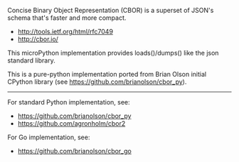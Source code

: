 Concise Binary Object Representation (CBOR) is a superset of JSON's schema that's faster and more compact.

* http://tools.ietf.org/html/rfc7049
* http://cbor.io/

This microPython implementation provides loads()/dumps() like the json standard library.

This is a pure-python implementation ported from Brian Olson initial CPython library (see https://github.com/brianolson/cbor_py).

---

For standard Python implementation, see:
* https://github.com/brianolson/cbor_py
* https://github.com/agronholm/cbor2

For Go implementation, see:
* https://github.com/brianolson/cbor_go
